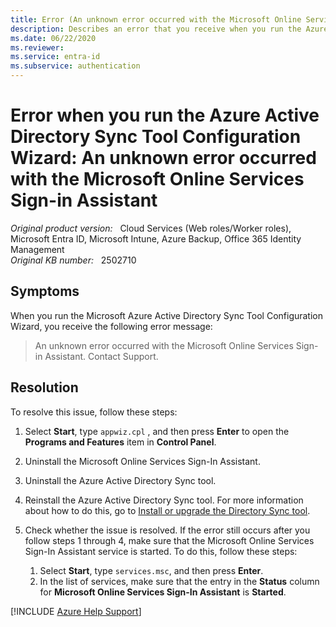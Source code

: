 ```yaml
---
title: Error (An unknown error occurred with the Microsoft Online Services Sign-in Assistant) when you run the Azure Active Directory Sync Tool Configuration Wizard
description: Describes an error that you receive when you run the Azure Active Directory Sync Tool Configuration Wizard. Provides a resolution.
ms.date: 06/22/2020
ms.reviewer: 
ms.service: entra-id
ms.subservice: authentication
---
```

# Error when you run the Azure Active Directory Sync Tool Configuration Wizard: An unknown error occurred with the Microsoft Online Services Sign-in Assistant

_Original product version:_ &nbsp; Cloud Services (Web roles/Worker roles), Microsoft Entra ID, Microsoft Intune, Azure Backup, Office 365 Identity Management  
_Original KB number:_ &nbsp; 2502710

## Symptoms

When you run the Microsoft Azure Active Directory Sync Tool Configuration Wizard, you receive the following error message:

> An unknown error occurred with the Microsoft Online Services Sign-in Assistant. Contact Support.

## Resolution

To resolve this issue, follow these steps:

1. Select **Start**, type `appwiz.cpl` , and then press **Enter** to open the **Programs and Features** item in **Control Panel**.
2. Uninstall the Microsoft Online Services Sign-In Assistant.
3. Uninstall the Azure Active Directory Sync tool.
4. Reinstall the Azure Active Directory Sync tool. For more information about how to do this, go to [Install or upgrade the Directory Sync tool](https://technet.microsoft.com/library/jj151800.aspx).
5. Check whether the issue is resolved. If the error still occurs after you follow steps 1 through 4, make sure that the Microsoft Online Services Sign-In Assistant service is started. To do this, follow these steps:

   1. Select **Start**, type `services.msc`, and then press **Enter**.
   2. In the list of services, make sure that the entry in the **Status** column for **Microsoft Online Services Sign-In Assistant** is **Started**.

[!INCLUDE [Azure Help Support](../../../includes/azure-help-support.md)]
